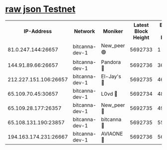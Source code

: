 [raw json Testnet](https://rpc-check.bcat.stavr.tech/bcat/rpc-bcat-result.json)
=


<table><tr><th>IP-Address</th><th>Network</th><th>Moniker</th><th>Latest Block Height</th><th>Earliest Block Height</th><th>Catching Up</th><th>Tx Index</th><th>Voting Power</th><th>Scan Time</th></tr><tr><td>81.0.247.144:26657</td><td>bitcanna-dev-1</td><td>New_peer 🟢</td><td>5692733</td><td>1</td><td>False</td><td>on</td><td>0</td><td>2023-12-27T00:32:11.470357109UTC</td></tr><tr><td>144.91.89.66:26657</td><td>bitcanna-dev-1</td><td>Pandora 🔴</td><td>5692736</td><td>3675711</td><td>False</td><td>on</td><td>2096387</td><td>2023-12-27T00:32:21.359324756UTC</td></tr><tr><td>212.227.151.106:26657</td><td>bitcanna-dev-1</td><td>El-Jay's 🔴</td><td>5692735</td><td>4670391</td><td>False</td><td>on</td><td>2218164</td><td>2023-12-27T00:32:18.237221341UTC</td></tr><tr><td>65.109.70.45:30657</td><td>bitcanna-dev-1</td><td>L0vd 🔴</td><td>5692734</td><td>4828155</td><td>False</td><td>on</td><td>7920</td><td>2023-12-27T00:32:11.801563080UTC</td></tr><tr><td>65.109.28.177:26357</td><td>bitcanna-dev-1</td><td>New_peer 🔴</td><td>5692735</td><td>4952911</td><td>False</td><td>on</td><td>2237067</td><td>2023-12-27T00:32:18.648173684UTC</td></tr><tr><td>65.108.131.190:23857</td><td>bitcanna-dev-1</td><td>bitcanna 🔴</td><td>5692735</td><td>5592735</td><td>False</td><td>off</td><td>82368</td><td>2023-12-27T00:32:18.988405473UTC</td></tr><tr><td>194.163.174.231:26667</td><td>bitcanna-dev-1</td><td>AVIAONE 🔴</td><td>5692736</td><td>5691771</td><td>False</td><td>on</td><td>1949865</td><td>2023-12-27T00:32:23.711242093UTC</td></tr></table>